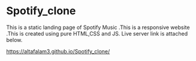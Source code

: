 # Spotify_clone
This is a static landing page of Spotify Music .This is a responsive website .This is created using pure HTML,CSS and JS.
Live server link is attached below.

https://altafalam3.github.io/Spotify_clone/
